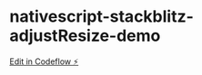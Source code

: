 # nativescript-stackblitz-adjustResize-demo

[Edit in Codeflow ⚡️](https://stackblitz.com/~/github.com/guillemc23/nativescript-stackblitz-adjustResize-demo)